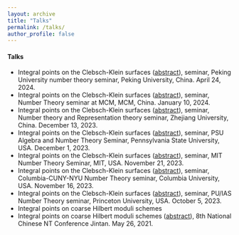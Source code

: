 ```yaml
---
layout: archive
title: "Talks"
permalink: /talks/
author_profile: false
---
```


#### Talks
- Integral points on the Clebsch-Klein surfaces ([abstract](../_talks/2024-04-24-talk.md)), seminar, Peking University number theory seminar, Peking University, China. April 24, 2024.
- Integral points on the Clebsch-Klein surfaces ([abstract](../_talks/2024-01-10-talk.md)), seminar, Number Theory seminar at MCM, MCM, China. January 10, 2024.
- Integral points on the Clebsch-Klein surfaces ([abstract](../_talks/2023-12-13-talk.md)), seminar, Number theory and Representation theory seminar, Zhejiang University, China. December 13, 2023.
- Integral points on the Clebsch-Klein surfaces ([abstract](../_talks/2023-12-01-talk.md)), seminar, PSU Algebra and Number Theory Seminar, Pennsylvania State University, USA. December 1, 2023.
- Integral points on the Clebsch-Klein surfaces ([abstract](../_talks/2023-11-21-talk.md)), seminar, MIT Number Theory Seminar, MIT, USA. November 21, 2023.
- Integral points on the Clebsch-Klein surfaces ([abstract](../_talks/2023-11-16-talk.md)), seminar, Columbia-CUNY-NYU Number Theory seminar, Columbia University, USA. November 16, 2023.
- Integral points on the Clebsch-Klein surfaces ([abstract](../_talks/2023-10-05-talk.md)), seminar, PU/IAS Number Theory seminar, Princeton University, USA. October 5, 2023.
- Integral points on coarse Hilbert moduli schemes
- Integral points on coarse Hilbert moduli schemes ([abstract](../_talks/2021-05-26-talk.md)), 8th National Chinese NT Conference Jintan. May 26, 2021.

